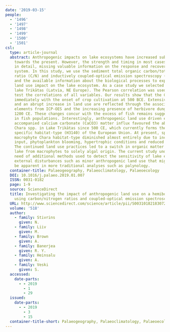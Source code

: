 ```yaml
---
date: '2019-03-15'
people:
  - '1496'
  - '1497'
  - '1498'
  - '1499'
  - '1500'
  - '1501'
csl:
  type: article-journal
  abstract: Anthropogenic impacts on lake ecosystems have increased substantially
    towards the present. However, the strength and timing in most cases are not evaluated
    in detail, missing valuable information on the response and recovery of an aquatic
    system. In this study, we use the sediment total organic carbon/total nitrogen
    ratio (C/N) and inductively coupled-optical emission spectroscopy (ICP-OES) elements
    and the available information about the biological processes to explore anthropogenic
    land use impact on the lake ecosystem. As a case study we selected a hemiboreal
    lake Trikātas (Latvia, NE Europe). The Pearson correlation was used to statistically
    test the correlations of all variables. Our results show that the C/N ratio lowered
    immediately with the onset of crop cultivation at 500 BCE. Extensive forest clearance
    and an abrupt increase in land use are reflected through the associated chemical
    elements from ICP-OES and the increasing presence of herbivore dung spores since
    1200 CE. These changes concur with the excess of fish remains suggesting a decrease
    in fish populations. Interestingly, anthropogenic land use driven erosion and
    accompanied calcium carbonate (CaCO3) matter influx favoured the abundance of
    Chara spp. in Lake Trikātas since 500 CE, which currently forms the protected
    specific habitat-type (H3140) of the European Union. At present, specific submerged
    macrophyte Chara habitat-type diminished almost entirely due to increased nutrient
    input, phytoplankton blooming, hypertrophic conditions and reduced light availability.
    The continued land use practices led to a switch in organic matter source in the
    lake from macrophytes to solely algal origin. The current study underlines the
    need of additional methods used to detect the sensitivity of lake ecosystem to
    external disturbances such as minor anthropogenic land use that might not necessarily
    be apparent in more traditional analyses such as palynology.
  container-title: Palaeogeography, Palaeoclimatology, Palaeoecology
  DOI: 10.1016/j.palaeo.2019.01.007
  ISSN: 0031-0182
  page: 1-9
  source: ScienceDirect
  title: Investigating the impact of anthropogenic land use on a hemiboreal lake ecosystem
    using carbon/nitrogen ratios and coupled-optical emission spectroscopy
  URL: http://www.sciencedirect.com/science/article/pii/S0031018218307284
  volume: '518'
  author:
    - family: Stivrins
      given: N.
    - family: Liiv
      given: M.
    - family: Brown
      given: A.
    - family: Banerjea
      given: R. Y.
    - family: Heinsalu
      given: A.
    - family: Veski
      given: S.
  accessed:
    date-parts:
      - - 2019
        - 1
        - 29
  issued:
    date-parts:
      - - 2019
        - 3
        - 15
  container-title-short: Palaeogeography, Palaeoclimatology, Palaeoecology
---
```

